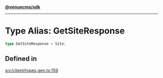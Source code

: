 [**@venuecms/sdk**](../Index.md)

***

# Type Alias: GetSiteResponse

```ts
type GetSiteResponse = Site;
```

## Defined in

[src/client/types.gen.ts:159](https://github.com/venuecms/sdk/blob/f00451b8a27a69349a724b38e003e82c432884fc/src/client/types.gen.ts#L159)
